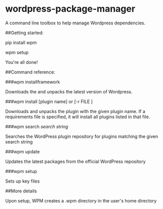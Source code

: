 wordpress-package-manager
=========================

A command line toolbox to help manage Wordpress dependencies.

##Getting started:

pip install wpm

wpm setup

You're all done!

##Command reference:

###wpm installframework

Downloads the and unpacks the latest version of Wordpress.

###wpm install [plugin name] or [-r FILE ]

Downloads and unpacks the plugin with the given plugin name. If a requirements file is specified, it will install all plugins listed in that file.

###wpm search <i>search string</i>

Searches the WordPress plugin repository for plugins matching the given search string

###wpm update

Updates the latest packages from the official WordPress repository

###wpm setup

Sets up key files

##More details

Upon setup, WPM creates a .wpm directory in the user's home directory









